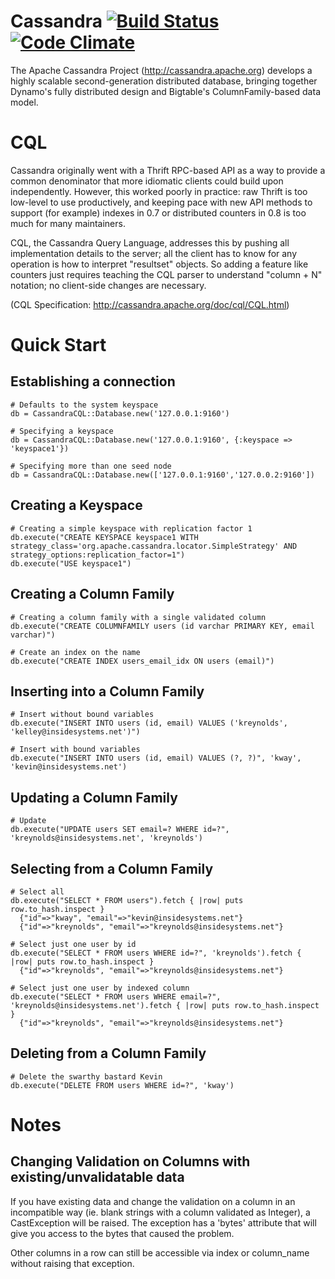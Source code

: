 # Cassandra [![Build Status](https://secure.travis-ci.org/kreynolds/cassandra-cql.png)](http://travis-ci.org/kreynolds/cassandra-cql) [![Code Climate](https://codeclimate.com/badge.png)](https://codeclimate.com/github/kreynolds/cassandra-cql)
The Apache Cassandra Project (http://cassandra.apache.org) develops a highly scalable second-generation distributed database, bringing together Dynamo's fully distributed design and Bigtable's ColumnFamily-based data model.

# CQL
Cassandra originally went with a Thrift RPC-based API as a way to provide a common denominator that more idiomatic clients could build upon independently.
However, this worked poorly in practice: raw Thrift is too low-level to use productively, and keeping pace with new API methods to support (for example) indexes in 0.7 or distributed counters in 0.8 is too much for many maintainers.

CQL, the Cassandra Query Language, addresses this by pushing all implementation details to the server; all the client has to know for any operation is how to interpret "resultset" objects.
So adding a feature like counters just requires teaching the CQL parser to understand "column + N" notation; no client-side changes are necessary.

(CQL Specification: http://cassandra.apache.org/doc/cql/CQL.html)

# Quick Start

## Establishing a connection

    # Defaults to the system keyspace
    db = CassandraCQL::Database.new('127.0.0.1:9160')

    # Specifying a keyspace
    db = CassandraCQL::Database.new('127.0.0.1:9160', {:keyspace => 'keyspace1'})

    # Specifying more than one seed node
    db = CassandraCQL::Database.new(['127.0.0.1:9160','127.0.0.2:9160'])
  
## Creating a Keyspace

    # Creating a simple keyspace with replication factor 1
    db.execute("CREATE KEYSPACE keyspace1 WITH strategy_class='org.apache.cassandra.locator.SimpleStrategy' AND strategy_options:replication_factor=1")
    db.execute("USE keyspace1")

## Creating a Column Family

    # Creating a column family with a single validated column
    db.execute("CREATE COLUMNFAMILY users (id varchar PRIMARY KEY, email varchar)")

    # Create an index on the name
    db.execute("CREATE INDEX users_email_idx ON users (email)")

## Inserting into a Column Family

    # Insert without bound variables
    db.execute("INSERT INTO users (id, email) VALUES ('kreynolds', 'kelley@insidesystems.net')")

    # Insert with bound variables
    db.execute("INSERT INTO users (id, email) VALUES (?, ?)", 'kway', 'kevin@insidesystems.net')
  
## Updating a Column Family

    # Update
    db.execute("UPDATE users SET email=? WHERE id=?", 'kreynolds@insidesystems.net', 'kreynolds')
  
## Selecting from a Column Family

    # Select all
    db.execute("SELECT * FROM users").fetch { |row| puts row.to_hash.inspect }
      {"id"=>"kway", "email"=>"kevin@insidesystems.net"}
      {"id"=>"kreynolds", "email"=>"kreynolds@insidesystems.net"}

    # Select just one user by id
    db.execute("SELECT * FROM users WHERE id=?", 'kreynolds').fetch { |row| puts row.to_hash.inspect }
      {"id"=>"kreynolds", "email"=>"kreynolds@insidesystems.net"}

    # Select just one user by indexed column
    db.execute("SELECT * FROM users WHERE email=?", 'kreynolds@insidesystems.net').fetch { |row| puts row.to_hash.inspect }
      {"id"=>"kreynolds", "email"=>"kreynolds@insidesystems.net"}
  
## Deleting from a Column Family

    # Delete the swarthy bastard Kevin
    db.execute("DELETE FROM users WHERE id=?", 'kway')

# Notes

## Changing Validation on Columns with existing/unvalidatable data

  If you have existing data and change the validation on a column in an incompatible
  way (ie. blank strings with a column validated as Integer), a CastException will be raised.
  The exception has a 'bytes' attribute that will give you access to the bytes that caused the problem.
  
  Other columns in a row can still be accessible via index or column_name without raising that exception.